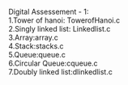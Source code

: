 Digital Assessement - 1:<br />
    1.Tower of hanoi: TowerofHanoi.c<br />
    2.Singly linked list: Linkedlist.c<br />
    3.Array:array.c<br />
    4.Stack:stacks.c<br />
    5.Queue:queue.c<br />
    6.Circular Queue:cqueue.c<br />
    7.Doubly linked list:dlinkedlist.c<br />